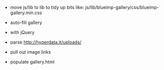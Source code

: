 

* move js/lib to lib
to tidy up bits like:
js/lib/blueimp-gallery/css/blueimp-gallery.min.css

* auto-fill gallery
 * with jQuery
  * parse http://hyperdata.it/uploads/
  * pull out image links
  * populate gallery.html

